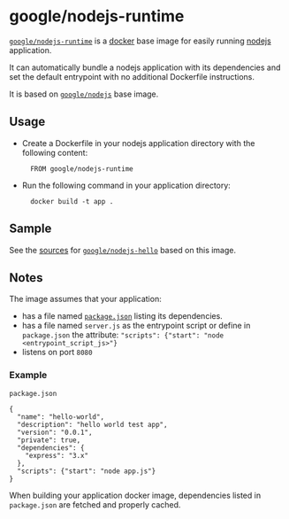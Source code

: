 # google/nodejs-runtime

[`google/nodejs-runtime`](https://index.docker.io/u/google/nodejs-runtime) is a [docker](https://docker.io) base image for easily running [nodejs](https://nodejs.org) application.

It can automatically bundle a nodejs application with its dependencies and set the default entrypoint with no additional Dockerfile instructions.

It is based on [`google/nodejs`](https://index.docker.io/u/google/nodejs) base image.

## Usage

- Create a Dockerfile in your nodejs application directory with the following content:

        FROM google/nodejs-runtime

- Run the following command in your application directory:

        docker build -t app .

## Sample
  
See the [sources](/hello) for [`google/nodejs-hello`](https://index.docker.io/u/google/nodejs-hello) based on this image.

## Notes

The image assumes that your application:

- has a file named [`package.json`](https://www.npmjs.org/doc/json.html) listing its dependencies.
- has a file named `server.js` as the entrypoint script or define in `package.json` the attribute: `"scripts": {"start": "node <entrypoint_script_js>"}`
- listens on port `8080`

### Example

`package.json`

    {
      "name": "hello-world",
      "description": "hello world test app",
      "version": "0.0.1",
      "private": true,
      "dependencies": {
        "express": "3.x"
      },
      "scripts": {"start": "node app.js"}
    }

When building your application docker image, dependencies listed in `package.json` are fetched and properly cached.
